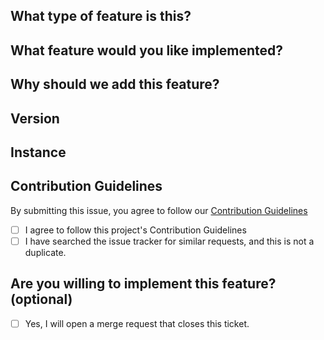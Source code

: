 <!--
  This issue template is for feature requests.
	There are other issue templates for bug reports, refactor proposals, and discussions,
	so please use them if this is not a feature request.

	Also, you don't need to prefix the issue title with "Feature:", because it's
	managed by issue labels.
-->

<!-- 💖 Thanks for taking the time to fill out this feature request!
💁 Having trouble with deployment? [Ask the support chat.](https://matrix.to/#/#firefish-community:nitro.chat)
🔒 Found a security vulnerability? [Please disclose it responsibly.](https://firefish.dev/firefish/firefish/-/blob/develop/SECURITY.md)
🤝 By submitting this refactor proposal, you agree to follow our [Contribution Guidelines.](https://firefish.dev/firefish/firefish/-/blob/develop/CONTRIBUTING.md) -->

## What type of feature is this?
<!-- If this happens on your device and has to do with the user interface, it's client-side. If this happens on either with the API or the backend, or you got a server-side error in the client, it's server-side. -->

<!-- Uncomment (remove surrounding arrow signs) the following line(s) to specify the category of this issue. -->
<!-- * Server -->
<!-- * Client -->
<!-- * Mobile -->
<!-- * Third-party-client -->
<!-- * Docs -->
<!-- * Locale -->
<!-- * Build from source -->
<!-- * Container -->
<!-- * Firefish API -->
<!-- * Mastodon API -->

## What feature would you like implemented?
<!-- Please give us a brief description of what you'd like to be refactored. -->


## Why should we add this feature?
<!-- Please give us a brief description of why your feature is important. -->


## Version
<!-- What version of firefish is your instance running? You can find this by clicking your instance's logo at the bottom left and then clicking instance information. -->


## Instance
<!-- What instance of Firefish are you using? -->


## Contribution Guidelines
By submitting this issue, you agree to follow our [Contribution Guidelines](https://firefish.dev/firefish/firefish/-/blob/develop/CONTRIBUTING.md)
- [ ] I agree to follow this project's Contribution Guidelines
- [ ] I have searched the issue tracker for similar requests, and this is not a duplicate.

## Are you willing to implement this feature? (optional)
- [ ] Yes, I will open a merge request that closes this ticket.

<!--
	Please tell us how to implement this feature.
	As noted in the contribution guidelines, there is a good chance that your
	merge request will not be merged if there is no agreement with the project maintainers.
	However, we are currently so understaffed that it is virtually impossible to
	respond to every single proposal. So, feel free to implement it if there is no response
	for more than a week or there is a thumbs-up emoji reaction from the project maintainer(s).

	Many thanks for your involvement!
-->

